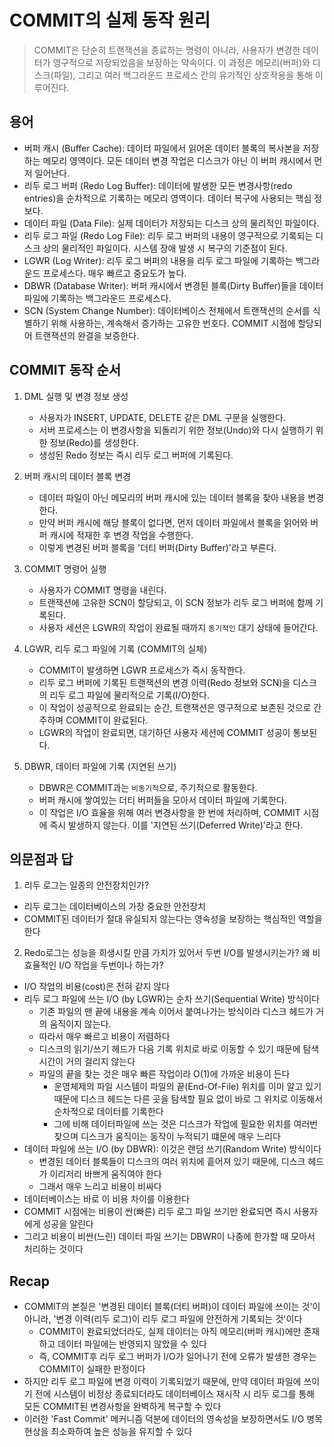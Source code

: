 # COMMIT의 실제 동작 원리

> COMMIT은 단순히 트랜잭션을 종료하는 명령이 아니라, 사용자가 변경한 데이터가 영구적으로 저장되었음을 보장하는 약속이다.
> 이 과정은 메모리(버퍼)와 디스크(파일), 그리고 여러 백그라운드 프로세스 간의 유기적인 상호작용을 통해 이루어진다.

## 용어

- 버퍼 캐시 (Buffer Cache): 데이터 파일에서 읽어온 데이터 블록의 복사본을 저장하는 메모리 영역이다. 모든 데이터 변경 작업은 디스크가 아닌 이 버퍼 캐시에서 먼저 일어난다.
- 리두 로그 버퍼 (Redo Log Buffer): 데이터에 발생한 모든 변경사항(redo entries)을 순차적으로 기록하는 메모리 영역이다. 데이터 복구에 사용되는 핵심 정보다.
- 데이터 파일 (Data File): 실제 데이터가 저장되는 디스크 상의 물리적인 파일이다.
- 리두 로그 파일 (Redo Log File): 리두 로그 버퍼의 내용이 영구적으로 기록되는 디스크 상의 물리적인 파일이다. 시스템 장애 발생 시 복구의 기준점이 된다.
- LGWR (Log Writer): 리두 로그 버퍼의 내용을 리두 로그 파일에 기록하는 백그라운드 프로세스다. 매우 빠르고 중요도가 높다.
- DBWR (Database Writer): 버퍼 캐시에서 변경된 블록(Dirty Buffer)들을 데이터 파일에 기록하는 백그라운드 프로세스다.
- SCN (System Change Number): 데이터베이스 전체에서 트랜잭션의 순서를 식별하기 위해 사용하는, 계속해서 증가하는 고유한 번호다. COMMIT 시점에 할당되어 트랜잭션의 완결을 보증한다.

## COMMIT 동작 순서

1. DML 실행 및 변경 정보 생성

   - 사용자가 INSERT, UPDATE, DELETE 같은 DML 구문을 실행한다.
   - 서버 프로세스는 이 변경사항을 되돌리기 위한 정보(Undo)와 다시 실행하기 위한 정보(Redo)를 생성한다.
   - 생성된 Redo 정보는 즉시 리두 로그 버퍼에 기록된다.

2. 버퍼 캐시의 데이터 블록 변경

   - 데이터 파일이 아닌 메모리의 버퍼 캐시에 있는 데이터 블록을 찾아 내용을 변경한다.
   - 만약 버퍼 캐시에 해당 블록이 없다면, 먼저 데이터 파일에서 블록을 읽어와 버퍼 캐시에 적재한 후 변경 작업을 수행한다.
   - 이렇게 변경된 버퍼 블록을 '더티 버퍼(Dirty Buffer)'라고 부른다.

3. COMMIT 명령어 실행

   - 사용자가 COMMIT 명령을 내린다.
   - 트랜잭션에 고유한 SCN이 할당되고, 이 SCN 정보가 리두 로그 버퍼에 함께 기록된다.
   - 사용자 세션은 LGWR의 작업이 완료될 때까지 `동기적인` 대기 상태에 들어간다.

4. LGWR, 리두 로그 파일에 기록 (COMMIT의 실체)

   - COMMIT이 발생하면 LGWR 프로세스가 즉시 동작한다.
   - 리두 로그 버퍼에 기록된 트랜잭션의 변경 이력(Redo 정보와 SCN)을 디스크의 리두 로그 파일에 물리적으로 기록(I/O)한다.
   - 이 작업이 성공적으로 완료되는 순간, 트랜잭션은 영구적으로 보존된 것으로 간주하며 COMMIT이 완료된다.
   - LGWR의 작업이 완료되면, 대기하던 사용자 세션에 COMMIT 성공이 통보된다.

5. DBWR, 데이터 파일에 기록 (지연된 쓰기)

   - DBWR은 COMMIT과는 `비동기적`으로, 주기적으로 활동한다.
   - 버퍼 캐시에 쌓여있는 더티 버퍼들을 모아서 데이터 파일에 기록한다.
   - 이 작업은 I/O 효율을 위해 여러 변경사항을 한 번에 처리하며, COMMIT 시점에 즉시 발생하지 않는다. 이를 '지연된 쓰기(Deferred Write)'라고 한다.

## 의문점과 답

1. 리두 로그는 일종의 안전장치인가?
- 리두 로그는 데이터베이스의 가장 중요한 안전장치
- COMMIT된 데이터가 절대 유실되지 않는다는 영속성을 보장하는 핵심적인 역할을 한다

2. Redo로그는 성능을 희생시킬 만큼 가치가 있어서 두번 I/O를 발생시키는가? 왜 비효율적인 I/O 작업을 두번이나 하는가?

- I/O 작업의 비용(cost)은 전혀 같지 않다
- 리두 로그 파일에 쓰는 I/O (by LGWR)는 순차 쓰기(Sequential Write) 방식이다
  - 기존 파일의 맨 끝에 내용을 계속 이어서 붙여나가는 방식이라 디스크 헤드가 거의 움직이지 않는다.
  - 따라서 매우 빠르고 비용이 저렴하다
  - 디스크의 읽기/쓰기 헤드가 다음 기록 위치로 바로 이동할 수 있기 때문에 탐색 시간이 거의 걸리지 않는다
  - 파일의 끝을 찾는 것은 매우 빠른 작업이라 O(1)에 가까운 비용이 든다
    - 운영체제의 파일 시스템이 파일의 끝(End-Of-File) 위치를 이미 알고 있기 때문에 디스크 헤드는 다른 곳을 탐색할 필요 없이 바로 그 위치로 이동해서 순차적으로 데이터를 기록한다
    - 그에 비해 데이터파일에 쓰는 것은 디스크가 작업에 필요한 위치를 여러번 찾으며 디스크가 움직이는 동작이 누적되기 떄문에 매우 느리다
- 데이터 파일에 쓰는 I/O (by DBWR): 이것은 랜덤 쓰기(Random Write) 방식이다
  - 변경된 데이터 블록들이 디스크의 여러 위치에 흩어져 있기 때문에, 디스크 헤드가 이리저리 바쁘게 움직여야 한다 
  - 그래서 매우 느리고 비용이 비싸다
- 데이터베이스는 바로 이 비용 차이를 이용한다
- COMMIT 시점에는 비용이 싼(빠른) 리두 로그 파일 쓰기만 완료되면 즉시 사용자에게 성공을 알린다 
- 그리고 비용이 비싼(느린) 데이터 파일 쓰기는 DBWR이 나중에 한가할 때 모아서 처리하는 것이다


## Recap

- COMMIT의 본질은 '변경된 데이터 블록(더티 버퍼)이 데이터 파일에 쓰이는 것'이 아니라, '변경 이력(리두 로그)이 리두 로그 파일에 안전하게 기록되는 것'이다
  - COMMIT이 완료되었더라도, 실제 데이터는 아직 메모리(버퍼 캐시)에만 존재하고 데이터 파일에는 반영되지 않았을 수 있다
  - 즉, COMMIT후 리두 로그 버퍼가 I/O가 일어나기 전에 오류가 발생한 경우는 COMMIT이 실패한 판정이다  
- 하지만 리두 로그 파일에 변경 이력이 기록되었기 때문에, 만약 데이터 파일에 쓰이기 전에 시스템이 비정상 종료되더라도 데이터베이스 재시작 시 리두 로그를 통해 모든 COMMIT된 변경사항을 완벽하게 복구할 수 있다
- 이러한 'Fast Commit' 메커니즘 덕분에 데이터의 영속성을 보장하면서도 I/O 병목 현상을 최소화하여 높은 성능을 유지할 수 있다
